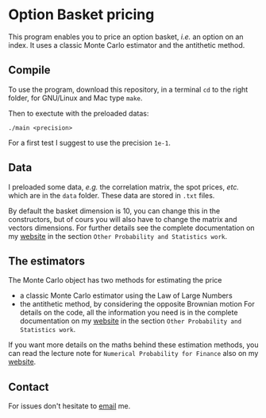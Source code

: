 # Option Basket pricing

This program enables you to price an option basket, *i.e.* an option on an index. It uses a 
classic Monte Carlo estimator and the antithetic method.

## Compile

To use the program, download this repository, in a terminal `cd` to the right folder, for GNU/Linux and Mac type `make`.

Then to exectute with the preloaded datas:
```
./main <precision>
```

For a first test I suggest to use the precision `1e-1`.

## Data

I preloaded some data, *e.g.* the correlation matrix, the spot prices, *etc.* which are in the `data` folder. These data are stored in
`.txt` files.

By default the basket dimension is 10, you can change this in the constructors, but of cours you will also have to change the 
matrix and vectors dimensions. For further details see the complete documentation on my [website](http://www.antoine-falck.fr) in the section
`Other Probability and Statistics work`.

## The estimators

The Monte Carlo object has two methods for estimating the price
- a classic Monte Carlo estimator using the Law of Large Numbers
- the antithetic method, by considering the opposite Brownian motion
For details on the code, all the information you need is in the complete documentation on my [website](http://www.antoine-falck.fr)
in the section `Other Probability and Statistics work`.

If you want more details on the maths behind these estimation methods, you can read the lecture note for `Numerical Probability
for Finance` also on my [website](http://www.antoine-falck.fr).

## Contact

For issues don't hesitate to [email](mailto:antoine.falck@gmail.com) me.
